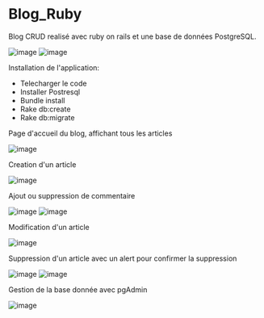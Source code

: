 # Blog_Ruby
 
Blog CRUD realisé avec ruby on rails et une base de données PostgreSQL.
 
 ![image](https://user-images.githubusercontent.com/38456239/179611998-93589e86-8c8a-476a-9083-87797308a3a6.png) ![image](https://user-images.githubusercontent.com/38456239/179612052-94f4627f-959a-4017-9b80-65ab584e7e37.png)


Installation de l'application:

- Telecharger le code 
- Installer Postresql
- Bundle install
- Rake db:create
- Rake db:migrate




Page d'accueil du blog, affichant tous les articles

 ![image](https://user-images.githubusercontent.com/38456239/179611917-af0e1f52-d475-4664-8c2f-e49d570d0cc7.png)

 
Creation d'un article
 
![image](https://user-images.githubusercontent.com/38456239/179611554-7c011bd0-e27c-403c-a03c-c1cb771ad41b.png)

Ajout ou suppression de commentaire

![image](https://user-images.githubusercontent.com/38456239/179612473-c1a4064d-3b41-4701-bec2-465ceb5335c6.png)
![image](https://user-images.githubusercontent.com/38456239/179612766-f7ccf6cd-46be-4088-9ca8-3baeff56ab51.png)


Modification d'un article

![image](https://user-images.githubusercontent.com/38456239/179613009-f06c6651-3291-44bc-9096-da80e90f087a.png)


Suppression d'un article avec un alert pour confirmer la suppression

![image](https://user-images.githubusercontent.com/38456239/179613109-3e358aac-e05c-4638-92eb-f186569ae8b6.png)
![image](https://user-images.githubusercontent.com/38456239/179613153-afe386eb-525b-4b90-bcb3-5ad9c4faac9d.png)

Gestion de la base donnée avec pgAdmin

![image](https://user-images.githubusercontent.com/38456239/179855569-e0c85e7a-33fa-4251-8060-a5f8308fcc71.png)



